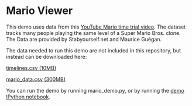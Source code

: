 # Mario Viewer

This demo uses data from this [YouTube Mario time trial video](https://www.youtube.com/watch?v=cTiJaWCaKas). The dataset tracks many people
playing the same level of a Super Mario Bros. clone. The Data are provided
by Stabyourself.net and Maurice Guégan.

The data needed to run this demo are not included in this repository,
but instead can be downloaded here:

[timelines.csv (10MB)](https://www.dropbox.com/s/y161aj5eadd1xsf/timelines.csv?dl=0)

[mario_data.csv (300MB)](https://www.dropbox.com/s/g2453fnfjg2rrjz/mario_data.csv?dl=0)

You can run the demo by running mario_demo.py, or by running the [demo IPython notebook](http://nbviewer.ipython.org/urls/raw.github.com/glue-viz/example_data_viewers/master/mario/mario.ipynb).
